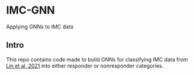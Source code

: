 # IMC-GNN
Applying GNNs to IMC data

## Intro
This repo contains code made to build GNNs for classifying IMC data from [Lin et al, 2021](https://journals.plos.org/ploscompbiol/article?id=10.1371/journal.pcbi.1008741) into either responder or nonresponder categories. 